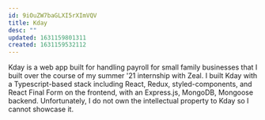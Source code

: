 ```yaml
---
id: 9iOuZW7baGLXI5rXImVQV
title: Kday
desc: ""
updated: 1631159801311
created: 1631159532112
---
```


Kday is a web app built for handling payroll for small family businesses that I built over the course of my summer '21 internship with Zeal. I built Kday with a Typescript-based stack including React, Redux, styled-components, and React Final Form on the frontend, with an Express.js, MongoDB, Mongoose backend. Unfortunately, I do not own the intellectual property to Kday so I cannot showcase it.
